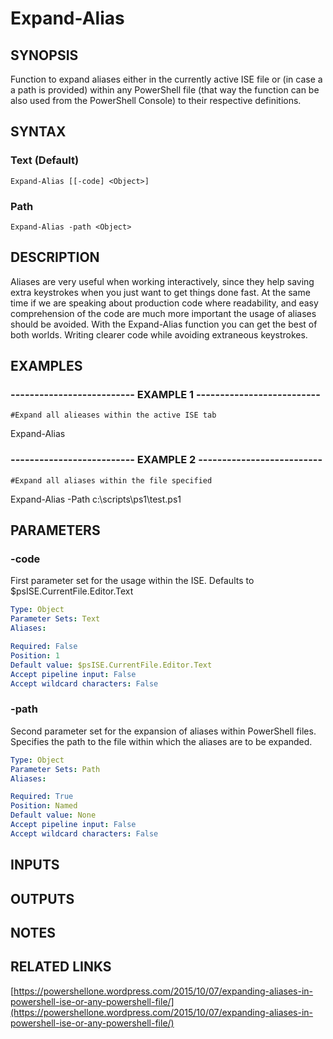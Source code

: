 # Expand-Alias

## SYNOPSIS
Function to expand aliases either in the currently active ISE file 
or (in case a a path is provided) within any PowerShell file (that way the function can be also used from the PowerShell Console) to their respective definitions.

## SYNTAX

### Text (Default)
```
Expand-Alias [[-code] <Object>]
```

### Path
```
Expand-Alias -path <Object>
```

## DESCRIPTION
Aliases are very useful when working interactively, since they help saving extra keystrokes when you just want to get things done fast. 
At the same time if we are speaking about production code where readability,
and easy comprehension of the code are much more important the usage of aliases should be avoided.
With the Expand-Alias function you can get the best of both worlds.
Writing clearer code while avoiding extraneous keystrokes.

## EXAMPLES

### -------------------------- EXAMPLE 1 --------------------------
```
#Expand all alieases within the active ISE tab
```

Expand-Alias

### -------------------------- EXAMPLE 2 --------------------------
```
#Expand all aliases within the file specified
```

Expand-Alias -Path c:\scripts\ps1\test.ps1

## PARAMETERS

### -code
First parameter set for the usage within the ISE.
Defaults to $psISE.CurrentFile.Editor.Text

```yaml
Type: Object
Parameter Sets: Text
Aliases: 

Required: False
Position: 1
Default value: $psISE.CurrentFile.Editor.Text
Accept pipeline input: False
Accept wildcard characters: False
```

### -path
Second parameter set for the expansion of aliases within PowerShell files.
Specifies the path to the file within which the aliases are to be expanded.

```yaml
Type: Object
Parameter Sets: Path
Aliases: 

Required: True
Position: Named
Default value: None
Accept pipeline input: False
Accept wildcard characters: False
```

## INPUTS

## OUTPUTS

## NOTES

## RELATED LINKS

[https://powershellone.wordpress.com/2015/10/07/expanding-aliases-in-powershell-ise-or-any-powershell-file/](https://powershellone.wordpress.com/2015/10/07/expanding-aliases-in-powershell-ise-or-any-powershell-file/)

